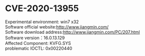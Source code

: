  # CVE-2020-13955
Experimental environment: win7 x32  
Software official website:http://www.jiangmin.com/  
Software download address:http://www.jiangmin.com/PC/207.html  
Software version：16.0.13.129  
Affected Component: KVFG.SYS  
problematic IOCTL: 0x00220440

